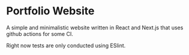 # Portfolio Website

A simple and minimalistic website written in React and Next.js that uses github actions for some CI.

Right now tests are only conducted using ESlint.
